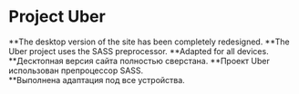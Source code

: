 # Project Uber
**The desktop version of the site has been completely redesigned.
**The Uber project uses the SASS preprocessor.
**Adapted for all devices.
**Десктопная версия сайта полностью сверстана.
**Проект Uber  использован препроцессор SASS.  
**Выполнена адаптация под все устройства. 
